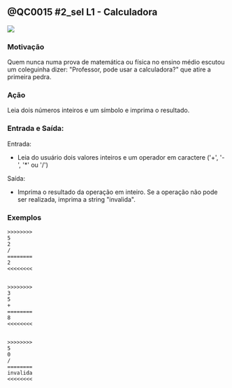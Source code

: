 ## @QC0015 #2_sel L1 - Calculadora

![](http://cdn2.colorir.com/desenhos/pintar/calculadora-solar_2.png)

### Motivação

Quem nunca numa prova de matemática ou física no ensino médio escutou um coleguinha dizer: "Professor, pode usar a calculadora?" que atire a primeira pedra.


### Ação

Leia dois números inteiros e um símbolo e imprima o resultado.



### Entrada e Saída:

Entrada:

* Leia do usuário dois valores inteiros e um operador em caractere ('+', '-', '\*' ou '/')

Saída:

* Imprima o resultado da operação em inteiro. Se a operação não pode ser realizada, imprima a string "invalida".

### Exemplos
```
>>>>>>>>
5
2
/
========
2
<<<<<<<<


>>>>>>>>
3
5
+
========
8
<<<<<<<<


>>>>>>>>
5
0
/
========
invalida
<<<<<<<<
```
<!--- 
>>>>>>>>
5
2
*
========
10
<<<<<<<<


>>>>>>>>
-10
2
-
========
-12
<<<<<<<<


>>>>>>>>
-10
4
+
========
-6
<<<<<<<<


>>>>>>>>
8
0
/
========
invalida
<<<<<<<<


>>>>>>>>
8
2
*
========
16
<<<<<<<<


>>>>>>>>
8
0
+
========
8
<<<<<<<<


--->
